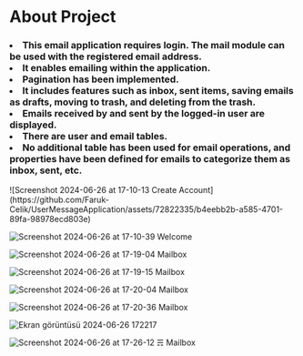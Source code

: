 <h1> About Project </h1>
<h3>
<li>This email application requires login. The mail module can be used with the registered email address.</li>
<li>It enables emailing within the application.</li>
<li>Pagination has been implemented.</li>
<li>It includes features such as inbox, sent items, saving emails as drafts, moving to trash, and deleting from the trash.</li>
<li>Emails received by and sent by the logged-in user are displayed.</li>
<li>There are user and email tables.</li>
<li>No additional table has been used for email operations, and properties have been defined for emails to categorize them as inbox, sent, etc.</li>
</h3>
![Screenshot 2024-06-26 at 17-10-13 Create Account](https://github.com/Faruk-Celik/UserMessageApplication/assets/72822335/b4eebb2b-a585-4701-89fa-98978ecd803e)

![Screenshot 2024-06-26 at 17-10-39 Welcome](https://github.com/Faruk-Celik/UserMessageApplication/assets/72822335/4da514ee-de4f-4657-af27-b55156173c26)

![Screenshot 2024-06-26 at 17-19-04 Mailbox](https://github.com/Faruk-Celik/UserMessageApplication/assets/72822335/17adc474-bb8d-4517-971f-967a998f9aa5)

![Screenshot 2024-06-26 at 17-19-15 Mailbox](https://github.com/Faruk-Celik/UserMessageApplication/assets/72822335/48d3e39f-622d-41ef-8ed4-9d977cd82c95)

![Screenshot 2024-06-26 at 17-20-04 Mailbox](https://github.com/Faruk-Celik/UserMessageApplication/assets/72822335/aa1c25fb-bad7-41f4-abb5-9dd7cb4b29e1)

![Screenshot 2024-06-26 at 17-20-36 Mailbox](https://github.com/Faruk-Celik/UserMessageApplication/assets/72822335/2764de3b-03c5-420d-923a-657b0f1b2a47)

![Ekran görüntüsü 2024-06-26 172217](https://github.com/Faruk-Celik/UserMessageApplication/assets/72822335/bb1f9c84-8d45-4085-8599-bc090efbab96)

![Screenshot 2024-06-26 at 17-26-12 ☴ Mailbox](https://github.com/Faruk-Celik/UserMessageApplication/assets/72822335/795e50bf-b4c5-4723-b080-6492c3cfa88c)
